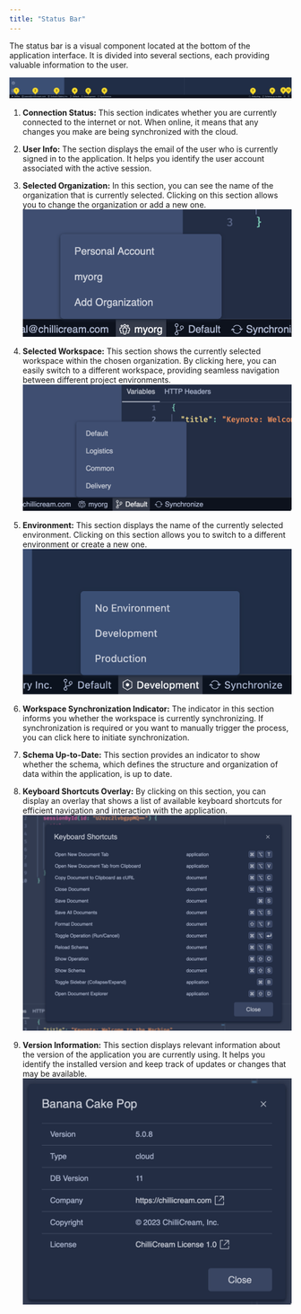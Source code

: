 ```yaml
---
title: "Status Bar"
---
```


The status bar is a visual component located at the bottom of the application interface. It is divided into several sections, each providing valuable information to the user.

![Status Bar](./images/status-1.png)

1. **Connection Status:** This section indicates whether you are currently connected to the internet or not. When online, it means that any changes you make are being synchronized with the cloud.

2. **User Info:** The section displays the email of the user who is currently signed in to the application. It helps you identify the user account associated with the active session.

3. **Selected Organization:** In this section, you can see the name of the organization that is currently selected. Clicking on this section allows you to change the organization or add a new one.
   ![Status Bar](./images/status-4.png)

4. **Selected Workspace:** This section shows the currently selected workspace within the chosen organization. By clicking here, you can easily switch to a different workspace, providing seamless navigation between different project environments.
   ![Status Bar](./images/status-5.png)

5. **Environment:** This section displays the name of the currently selected environment. Clicking on this section allows you to switch to a different environment or create a new one.
   ![Status Bar](./images/status-6.png)

6. **Workspace Synchronization Indicator:** The indicator in this section informs you whether the workspace is currently synchronizing. If synchronization is required or you want to manually trigger the process, you can click here to initiate synchronization.

7. **Schema Up-to-Date:** This section provides an indicator to show whether the schema, which defines the structure and organization of data within the application, is up to date.

8. **Keyboard Shortcuts Overlay:** By clicking on this section, you can display an overlay that shows a list of available keyboard shortcuts for efficient navigation and interaction with the application.
   ![Status Bar](./images/status-3.png)

9. **Version Information:** This section displays relevant information about the version of the application you are currently using. It helps you identify the installed version and keep track of updates or changes that may be available.
   ![Status Bar](./images/status-2.png)
